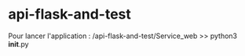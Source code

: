 # api-flask-and-test

Pour lancer l'application : /api-flask-and-test/Service_web >> python3 __init__.py
